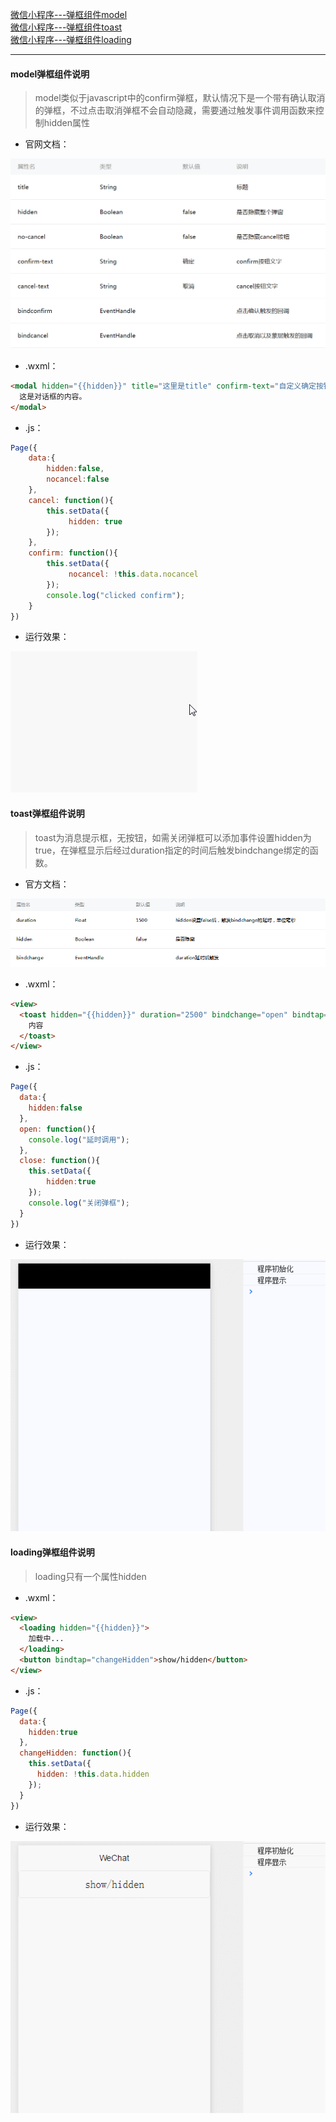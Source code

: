 [微信小程序---弹框组件model](#wx-model)<br/>
[微信小程序---弹框组件toast](#wx-toast)<br/>
[微信小程序---弹框组件loading](#wx-loading)<br/>

------
<div id="wx-model"></div>

#### model弹框组件说明
> model类似于javascript中的confirm弹框，默认情况下是一个带有确认取消的弹框，不过点击取消弹框不会自动隐藏，需要通过触发事件调用函数来控制hidden属性
* 官网文档：<br/>

![model-Image](https://github.com/Salvador23/Web-diary/blob/master/Public/Images/model.png)

* .wxml：<br/>
```html
<modal hidden="{{hidden}}" title="这里是title" confirm-text="自定义确定按钮" cancel-text="自定义取消按钮" bindcancel="cancel" bindconfirm="confirm" no-cancel="{{nocancel}}">
  这是对话框的内容。
</modal>
```

* .js：<br/>
```js
Page({
    data:{
        hidden:false,
        nocancel:false
    },
    cancel: function(){
        this.setData({
             hidden: true
        });
    },
    confirm: function(){
        this.setData({
             nocancel: !this.data.nocancel
        });    
        console.log("clicked confirm");
    }
})
```
* 运行效果：<br/>

![model-gif](https://github.com/Salvador23/Web-diary/blob/master/Public/Images/model.gif)

<div id="wx-toast"></div>

#### toast弹框组件说明
> toast为消息提示框，无按钮，如需关闭弹框可以添加事件设置hidden为true，在弹框显示后经过duration指定的时间后触发bindchange绑定的函数。
* 官方文档：<br/>

![toast-Image](https://github.com/Salvador23/Web-diary/blob/master/Public/Images/toast.png)

* .wxml：<br/>
```html
<view>
  <toast hidden="{{hidden}}" duration="2500" bindchange="open" bindtap="close">
    内容
  </toast>
</view>
```

* .js：<br/>
```js
Page({
  data:{
    hidden:false
  },
  open: function(){
    console.log("延时调用");
  },
  close: function(){
    this.setData({
    	hidden:true
    });
    console.log("关闭弹框");
  }
})
```

* 运行效果：<br/>

![toast-gif](https://github.com/Salvador23/Web-diary/blob/master/Public/Images/toast.gif)

<div id="wx-loading"></div>

#### loading弹框组件说明
> loading只有一个属性hidden

* .wxml：<br/>
```html
<view>
  <loading hidden="{{hidden}}">
    加载中...
  </loading>
  <button bindtap="changeHidden">show/hidden</button>
</view>
```

* .js：<br/>
```js
Page({
  data:{
    hidden:true
  },
  changeHidden: function(){
    this.setData({
      hidden: !this.data.hidden
    });
  }
})
```
* 运行效果：<br/>

![loading-gif](https://github.com/Salvador23/Web-diary/blob/master/Public/Images/loading.gif)